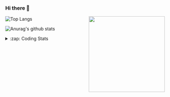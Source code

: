 ### Hi there 👋

<!--
**tao8687/tao8687** is a ✨ _special_ ✨ repository because its `README.md` (this file) appears on your GitHub profile.

Here are some ideas to get you started:

- 🔭 I’m currently working on ...
- 🌱 I’m currently learning ...
- 👯 I’m looking to collaborate on ...
- 🤔 I’m looking for help with ...
- 💬 Ask me about ...
- 📫 How to reach me: ...
- 😄 Pronouns: ...
- ⚡ Fun fact: ...
-->

<img align='right' src="https://media.giphy.com/media/M9gbBd9nbDrOTu1Mqx/giphy.gif" width="240">

  
![Top Langs](https://github-readme-stats.vercel.app/api/top-langs/?username=tao8687&layout=compact&title_color=23238E&text_color=A67D3D)

![Anurag's github stats](https://github-readme-stats.vercel.app/api?username=tao8687&show_icons=true&&text_color=A67D3D&title_color=23238E&show_icons=false&count_private=true&hide=stars)

<details>
  <summary>:zap: Coding Stats</summary>
  <br>
    
<!--START_SECTION:waka-->

```txt
From: 12 October 2025 - To: 19 October 2025

Bash         28 mins         █████████▒░░░░░░░░░░░░░░░   37.77 %
Markdown     19 mins         ██████▓░░░░░░░░░░░░░░░░░░   26.44 %
YAML         8 mins          ███░░░░░░░░░░░░░░░░░░░░░░   11.56 %
Python       6 mins          ██▒░░░░░░░░░░░░░░░░░░░░░░   09.04 %
Other        6 mins          ██░░░░░░░░░░░░░░░░░░░░░░░   08.48 %
```

<!--END_SECTION:waka-->
</details>
